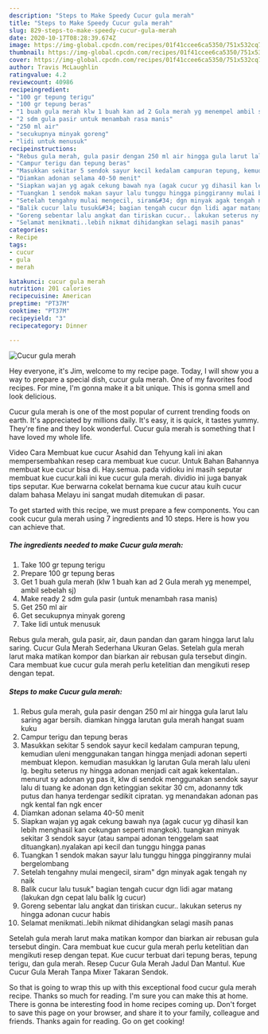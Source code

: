 ```yaml
---
description: "Steps to Make Speedy Cucur gula merah"
title: "Steps to Make Speedy Cucur gula merah"
slug: 829-steps-to-make-speedy-cucur-gula-merah
date: 2020-10-17T08:28:39.674Z
image: https://img-global.cpcdn.com/recipes/01f41ccee6ca5350/751x532cq70/cucur-gula-merah-foto-resep-utama.jpg
thumbnail: https://img-global.cpcdn.com/recipes/01f41ccee6ca5350/751x532cq70/cucur-gula-merah-foto-resep-utama.jpg
cover: https://img-global.cpcdn.com/recipes/01f41ccee6ca5350/751x532cq70/cucur-gula-merah-foto-resep-utama.jpg
author: Travis McLaughlin
ratingvalue: 4.2
reviewcount: 40986
recipeingredient:
- "100 gr tepung terigu"
- "100 gr tepung beras"
- "1 buah gula merah klw 1 buah kan ad 2 Gula merah yg menempel ambil sebelah sj"
- "2 sdm gula pasir untuk menambah rasa manis"
- "250 ml air"
- "secukupnya minyak goreng"
- "lidi untuk menusuk"
recipeinstructions:
- "Rebus gula merah, gula pasir dengan 250 ml air hingga gula larut lalu saring agar bersih. diamkan hingga larutan gula merah hangat suam kuku"
- "Campur terigu dan tepung beras"
- "Masukkan sekitar 5 sendok sayur kecil kedalam campuran tepung, kemudian uleni menggunakan tangan hingga menjadi adonan seperti membuat klepon. kemudian masukkan lg larutan Gula merah lalu uleni lg. begitu seterus ny hingga adonan menjadi cait agak kekentalan.. menurut sy adonan yg pas it, klw di sendok menggunakan sendok sayur lalu di tuang ke adonan dgn ketinggian sekitar 30 cm, adonanny tdk putus dan hanya terdengar sedikit cipratan. yg menandakan adonan pas ngk kental fan ngk encer"
- "Diamkan adonan selama 40-50 menit"
- "Siapkan wajan yg agak cekung bawah nya (agak cucur yg dihasil kan lebih menghasil kan cekungan seperti mangkok). tuangkan minyak sekitar 3 sendok sayur (atau sampai adonan tenggelam saat dituangkan).nyalakan api kecil dan tunggu hingga panas"
- "Tuangkan 1 sendok makan sayur lalu tunggu hingga pinggiranny mulai bergelombang"
- "Setelah tengahny mulai mengecil, siram&#34; dgn minyak agak tengah ny naik"
- "Balik cucur lalu tusuk&#34; bagian tengah cucur dgn lidi agar matang (lakukan dgn cepat lalu balik lg cucur)"
- "Goreng sebentar lalu angkat dan tiriskan cucur.. lakukan seterus ny hingga adonan cucur habis"
- "Selamat menikmati..lebih nikmat dihidangkan selagi masih panas"
categories:
- Recipe
tags:
- cucur
- gula
- merah

katakunci: cucur gula merah 
nutrition: 201 calories
recipecuisine: American
preptime: "PT37M"
cooktime: "PT37M"
recipeyield: "3"
recipecategory: Dinner

---
```



![Cucur gula merah](https://img-global.cpcdn.com/recipes/01f41ccee6ca5350/751x532cq70/cucur-gula-merah-foto-resep-utama.jpg)

Hey everyone, it's Jim, welcome to my recipe page. Today, I will show you a way to prepare a special dish, cucur gula merah. One of my favorites food recipes. For mine, I'm gonna make it a bit unique. This is gonna smell and look delicious.

Cucur gula merah is one of the most popular of current trending foods on earth. It's appreciated by millions daily. It's easy, it is quick, it tastes yummy. They're fine and they look wonderful. Cucur gula merah is something that I have loved my whole life.

Video Cara Membuat kue cucur Asahid dan Tehyung kali ini akan mempersembahkan resep cara membuat kue cucur. Untuk Bahan Bahannya membuat kue cucur bisa di. Hay.semua. pada vidioku ini masih seputar membuat kue cucur.kali ini kue cucur gula merah. dividio ini juga banyak tips seputar. Kue berwarna cokelat bernama kue cucur atau kuih cucur dalam bahasa Melayu ini sangat mudah ditemukan di pasar.


To get started with this recipe, we must prepare a few components. You can cook cucur gula merah using 7 ingredients and 10 steps. Here is how you can achieve that.

<!--inarticleads1-->

##### The ingredients needed to make Cucur gula merah:

1. Take 100 gr tepung terigu
1. Prepare 100 gr tepung beras
1. Get 1 buah gula merah (klw 1 buah kan ad 2 Gula merah yg menempel, ambil sebelah sj)
1. Make ready 2 sdm gula pasir (untuk menambah rasa manis)
1. Get 250 ml air
1. Get secukupnya minyak goreng
1. Take lidi untuk menusuk


Rebus gula merah, gula pasir, air, daun pandan dan garam hingga larut lalu saring. Cucur Gula Merah Sederhana Ukuran Gelas. Setelah gula merah larut maka matikan kompor dan biarkan air rebusan gula tersebut dingin. Cara membuat kue cucur gula merah perlu ketelitian dan mengikuti resep dengan tepat. 

<!--inarticleads2-->

##### Steps to make Cucur gula merah:

1. Rebus gula merah, gula pasir dengan 250 ml air hingga gula larut lalu saring agar bersih. diamkan hingga larutan gula merah hangat suam kuku
1. Campur terigu dan tepung beras
1. Masukkan sekitar 5 sendok sayur kecil kedalam campuran tepung, kemudian uleni menggunakan tangan hingga menjadi adonan seperti membuat klepon. kemudian masukkan lg larutan Gula merah lalu uleni lg. begitu seterus ny hingga adonan menjadi cait agak kekentalan.. menurut sy adonan yg pas it, klw di sendok menggunakan sendok sayur lalu di tuang ke adonan dgn ketinggian sekitar 30 cm, adonanny tdk putus dan hanya terdengar sedikit cipratan. yg menandakan adonan pas ngk kental fan ngk encer
1. Diamkan adonan selama 40-50 menit
1. Siapkan wajan yg agak cekung bawah nya (agak cucur yg dihasil kan lebih menghasil kan cekungan seperti mangkok). tuangkan minyak sekitar 3 sendok sayur (atau sampai adonan tenggelam saat dituangkan).nyalakan api kecil dan tunggu hingga panas
1. Tuangkan 1 sendok makan sayur lalu tunggu hingga pinggiranny mulai bergelombang
1. Setelah tengahny mulai mengecil, siram&#34; dgn minyak agak tengah ny naik
1. Balik cucur lalu tusuk&#34; bagian tengah cucur dgn lidi agar matang (lakukan dgn cepat lalu balik lg cucur)
1. Goreng sebentar lalu angkat dan tiriskan cucur.. lakukan seterus ny hingga adonan cucur habis
1. Selamat menikmati..lebih nikmat dihidangkan selagi masih panas


Setelah gula merah larut maka matikan kompor dan biarkan air rebusan gula tersebut dingin. Cara membuat kue cucur gula merah perlu ketelitian dan mengikuti resep dengan tepat. Kue cucur terbuat dari tepung beras, tepung terigu, dan gula merah. Resep Cucur Gula Merah Jadul Dan Mantul. Kue Cucur Gula Merah Tanpa Mixer Takaran Sendok. 

So that is going to wrap this up with this exceptional food cucur gula merah recipe. Thanks so much for reading. I'm sure you can make this at home. There is gonna be interesting food in home recipes coming up. Don't forget to save this page on your browser, and share it to your family, colleague and friends. Thanks again for reading. Go on get cooking!
